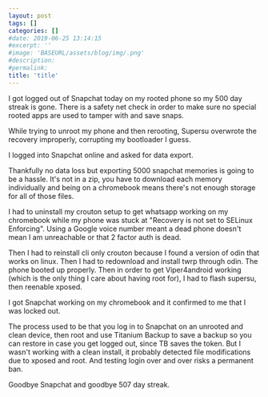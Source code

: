 ```yaml
---
layout: post
tags: []
categories: []
#date: 2019-06-25 13:14:15
#excerpt: ''
#image: 'BASEURL/assets/blog/img/.png'
#description:
#permalink:
title: 'title'
---
```



I got logged out of Snapchat today on my rooted phone so my 500 day streak is gone. There is a safety net check in order to make sure no special rooted apps are used to tamper with and save snaps. 

While trying to unroot my phone and then rerooting, Supersu overwrote the recovery improperly, corrupting my bootloader I guess. 

I logged into Snapchat online and asked for data export. 

Thankfully no data loss but exporting 5000 snapchat memories is going to be a hassle. It's not in a zip, you have to download each memory individually and being on a chromebook means there's not enough storage for all of those files. 

I had to uninstall my crouton setup to get whatsapp working on my chromebook while my phone was stuck at "Recovery is not set to SELinux Enforcing". Using a Google voice number meant a dead phone doesn't mean I am unreachable or that 2 factor auth is dead. 

Then I had to reinstall cli only crouton because I found a version of odin that works on linux. Then I had to redownload and install twrp through odin. The phone booted up properly. Then in order to get Viper4android working (which is the only thing I care about having root for), I had to flash supersu, then reenable xposed.

I got Snapchat working on my chromebook and it confirmed to me that I was locked out.

The process used to be that you log in to Snapchat on an unrooted and clean device, then root and use Titanium Backup to save a backup so you can restore in case you get logged out, since TB saves the token. But I wasn't working with a clean install, it probably detected file modifications due to xposed and root. And testing login over and over risks a permanent ban.


Goodbye Snapchat and goodbye 507 day streak. 
